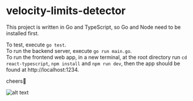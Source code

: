 # velocity-limits-detector

This project is written in Go and TypeScript, so Go and Node need to be installed first.<br />

To test, execute `go test`.<br />
To run the backend server, execute `go run main.go`.<br />
To run the frontend web app, in a new terminal, at the root directory run `cd react-typescript`, `npm install` and `npm run dev`, then the app should be found at http://localhost:1234.<br />

cheers🎉

![alt text](https://imgur.com/uahgtTM.png)